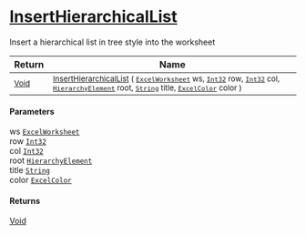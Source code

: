 # [InsertHierarchicalList](./ExcelHelper-100664036.md)

Insert a hierarchical list in tree style into the worksheet

| Return | Name | 
| --- | --- | 
| <sub>[Void](https://docs.microsoft.com/en-us/dotnet/api/System.Void)</sub>| <sub>[InsertHierarchicalList](./ExcelHelper-100664036.md) ( [`ExcelWorksheet`](./ExcelHelper-100664036.md) ws, [`Int32`](https://docs.microsoft.com/en-us/dotnet/api/System.Int32) row, [`Int32`](https://docs.microsoft.com/en-us/dotnet/api/System.Int32) col, [`HierarchyElement`](./../HierarchyElement.md) root, [`String`](https://docs.microsoft.com/en-us/dotnet/api/System.String) title, [`ExcelColor`](./../Excel/ExcelColor.md) color )</sub>| <br>


#### Parameters
 ws  [`ExcelWorksheet`](./ExcelHelper-100664036.md)<br> row  [`Int32`](https://docs.microsoft.com/en-us/dotnet/api/System.Int32)<br> col  [`Int32`](https://docs.microsoft.com/en-us/dotnet/api/System.Int32)<br> root  [`HierarchyElement`](./../HierarchyElement.md)<br> title  [`String`](https://docs.microsoft.com/en-us/dotnet/api/System.String)<br> color  [`ExcelColor`](./../Excel/ExcelColor.md)
#### Returns
[Void](https://docs.microsoft.com/en-us/dotnet/api/System.Void)